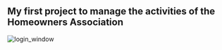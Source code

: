 ## My first project to manage the activities of the Homeowners Association

![login_window](https://github.com/ntwn/Domivka/assets/33979878/a73bd3b1-4cda-4d5c-930d-6d3aaedc7cc8)
